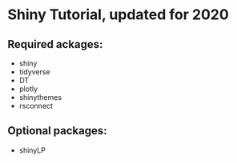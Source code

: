 # Shiny Tutorial, updated for 2020

## Required ackages:
* shiny
* tidyverse
* DT
* plotly
* shinythemes
* rsconnect


## Optional packages:
* shinyLP

